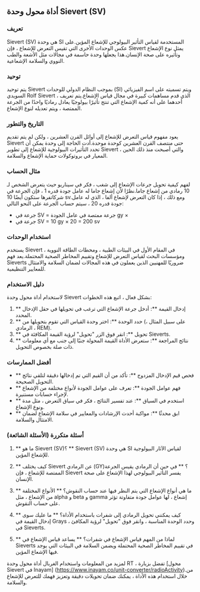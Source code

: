 ## أداة محول وحدة Sievert (SV)

### تعريف
Sievert (SV) هي وحدة SI المستخدمة لقياس التأثير البيولوجي للإشعاع المؤين.على عكس الوحدات الأخرى التي تقيس التعرض للإشعاع ، فإن Sievert يمثل نوع الإشعاع وتأثيره على صحة الإنسان.هذا يجعلها وحدة حاسمة في مجالات مثل الأشعة والطب النووي والسلامة الإشعاعية.

### توحيد
يتم توحيد Sievert بموجب النظام الدولي للوحدات (SI) ويتم تسميته على اسم الفيزيائي السويدي Rolf Sievert ، الذي قدم مساهمات كبيرة في مجال قياس الإشعاع.يتم تعريف أحدهما على أنه كمية الإشعاع التي تنتج تأثيرًا بيولوجيًا يعادل رماديًا واحدًا من الجرعة الممتصة ، ويتم تعديله لنوع الإشعاع.

### التاريخ والتطور
يعود مفهوم قياس التعرض للإشعاع إلى أوائل القرن العشرين ، ولكن لم يتم تقديم Sievert حتى منتصف القرن العشرين كوحدة موحدة.أدت الحاجة إلى وحدة يمكن أن تحدد التأثيرات البيولوجية للإشعاع إلى تطوير Sievert ، والتي أصبحت منذ ذلك الحين المعيار في بروتوكولات حماية الإشعاع والسلامة.

### مثال الحساب
لفهم كيفية تحويل جرعات الإشعاع إلى شغب ، فكر في سيناريو حيث يتعرض الشخص لـ 10 رمادي من إشعاع جاما.نظرًا لأن إشعاع جاما له عامل جودة قدره 1 ، فإن الجرعة في شركاتفرها ستكون أيضًا 10 sv.ومع ذلك ، إذا كان التعرض لإشعاع ألفا ، الذي له عامل جودة قدره 20 ، سيتم حساب الجرعة على النحو التالي:
- جرعة في SV = جرعة ممتصة في عامل الجودة gy ×
- جرعة في SV = 10 gy × 20 = 200 sv

### استخدام الوحدات
يستخدم Sievert في المقام الأول في البيئات الطبية ، ومحطات الطاقة النووية ، ومؤسسات البحث لقياس التعرض للإشعاع وتقييم المخاطر الصحية المحتملة.يعد فهم Sieverts ضروريًا للمهنيين الذين يعملون في هذه المجالات لضمان السلامة والامتثال للمعايير التنظيمية.

### دليل الاستخدام
لاستخدام أداة محول وحدة Sievert بشكل فعال ، اتبع هذه الخطوات:
1. ** إدخال القيمة **: أدخل جرعة الإشعاع التي ترغب في تحويلها في حقل الإدخال المحدد.
2. ** حدد الوحدة **: اختر وحدة القياس التي تقوم بتحويلها من (على سبيل المثال ، الرمادي ، REM).
3. ** تحويل **: انقر فوق الزر "تحويل" لرؤية القيمة المكافئة في Sieverts.
4. ** نتائج المراجعة **: ستعرض الأداة القيمة المحولة جنبًا إلى جنب مع أي معلومات ذات صلة بخصوص التحويل.

### أفضل الممارسات
- ** فحص قيم الإدخال المزدوج **: تأكد من أن القيم التي تم إدخالها دقيقة لتلقي نتائج التحويل الصحيحة.
- ** فهم عوامل الجودة **: تعرف على عوامل الجودة لأنواع مختلفة من الإشعاع لإجراء حسابات مستنيرة.
- ** استخدم في السياق **: عند تفسير النتائج ، فكر في سياق التعرض ، مثل مدة ونوع الإشعاع.
- ** ابق محدثًا **: مواكبة أحدث الإرشادات والمعايير في سلامة الإشعاع لضمان الامتثال والسلامة.

### أسئلة متكررة (الأسئلة الشائعة)

1. ** ما هو Sievert (SV)؟ **
Sievert (SV) هي وحدة SI لقياس الآثار البيولوجية للإشعاع المؤين.

2. ** كيف يختلف Sievert عن الرمادي (GY)؟ **
في حين أن الرمادي يقيس الجرعة الممتصة للإشعاع ، فإن Sievert يفسر التأثير البيولوجي لهذا الإشعاع على صحة الإنسان.

3. ** ما هي أنواع الإشعاع التي يتم النظر فيها عند حساب النقوش؟ **
الأنواع المختلفة من الإشعاع ، مثل alpha و beta و gamma إشعاع ، لها عوامل جودة متفاوتة تؤثر على حساب النقوش.

4. ** كيف يمكنني تحويل الرمادي إلى شفرات باستخدام الأداة؟ **
ما عليك سوى إدخال القيمة في Grays ، وحدد الوحدة المناسبة ، وانقر فوق "تحويل" لرؤية المكافئ في Sieverts.

5. ** لماذا من المهم قياس الإشعاع في شفرات؟ **
يساعد قياس الإشعاع في Sieverts في تقييم المخاطر الصحية المحتملة ويضمن السلامة في البيئات التي يوجد فيها الإشعاع المؤين.

لمزيد من المعلومات واستخدام الغربال أداة محول وحدة RT ، تفضل بزيارة [محول Sievert في Inayam] (https://www.inayam.co/unit-converter/radioActivity).من خلال استخدام هذه الأداة ، يمكنك ضمان تحويلات دقيقة وتعزيز فهمك للتعرض للإشعاع والسلامة.